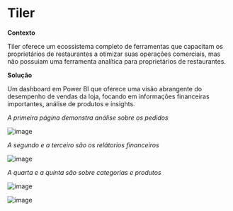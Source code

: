 # Tiler

**Contexto**

Tiler oferece um ecossistema completo de ferramentas que capacitam os proprietários de restaurantes a otimizar suas operações comerciais, mas não possuiam uma ferramenta analítica para proprietários de restaurantes.

**Solução** 

Um dashboard em Power BI que oferece uma visão abrangente do desempenho de vendas da loja, focando em informações financeiras importantes, análise de produtos e insights.


*A primeira página demonstra análise sobre os pedidos*

![image](https://github.com/brysley/Final-Project-bootcamp/assets/113534044/c58e191f-3b82-41c6-b23d-4f3e1eb582e8)


*A segundo e a terceiro são os relátorios financeiros*

![image](https://github.com/brysley/Final-Project-bootcamp/assets/113534044/86e2796f-3675-4775-bd28-3900dc496da1)

*A quarta e a quinta são sobre categorias e produtos*

![image](https://github.com/brysley/Final-Project-bootcamp/assets/113534044/f0151c1c-3515-4877-9f6f-12c86e633b60)


![image](https://github.com/brysley/Final-Project-bootcamp/assets/113534044/84c1e867-da14-4552-9c36-06e1fdcff083)
